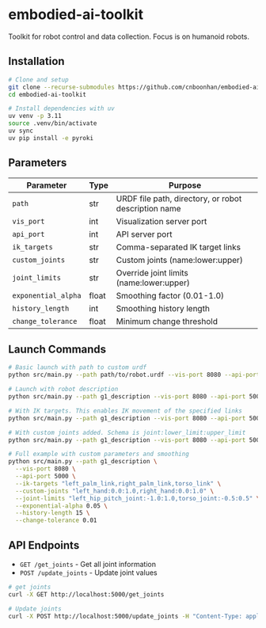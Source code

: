 # embodied-ai-toolkit

Toolkit for robot control and data collection. Focus is on humanoid robots.

## Installation

```bash
# Clone and setup
git clone --recurse-submodules https://github.com/cnboonhan/embodied-ai-toolkit
cd embodied-ai-toolkit

# Install dependencies with uv
uv venv -p 3.11
source .venv/bin/activate
uv sync
uv pip install -e pyroki
```

## Parameters

| Parameter | Type | Purpose |
|-----------|------|---------|
| `path` | str | URDF file path, directory, or robot description name |
| `vis_port` | int | Visualization server port |
| `api_port` | int | API server port |
| `ik_targets` | str | Comma-separated IK target links |
| `custom_joints` | str | Custom joints (name:lower:upper) |
| `joint_limits` | str | Override joint limits (name:lower:upper) |
| `exponential_alpha` | float | Smoothing factor (0.01-1.0) |
| `history_length` | int | Smoothing history length |
| `change_tolerance` | float | Minimum change threshold |

## Launch Commands

```bash
# Basic launch with path to custom urdf
python src/main.py --path path/to/robot.urdf --vis-port 8080 --api-port 5000

# Launch with robot description
python src/main.py --path g1_description --vis-port 8080 --api-port 5000

# With IK targets. This enables IK movement of the specified links
python src/main.py --path g1_description --vis-port 8080 --api-port 5000 --ik-targets "left_palm_link,right_palm_link"

# With custom joints added. Schema is joint:lower_limit:upper_limit
python src/main.py --path g1_description --vis-port 8080 --api-port 5000 --custom-joints "left_hand:0.0:1.0,right_hand:0.0:1.0"

# Full example with custom parameters and smoothing
python src/main.py --path g1_description \
  --vis-port 8080 \
  --api-port 5000 \
  --ik-targets "left_palm_link,right_palm_link,torso_link" \
  --custom-joints "left_hand:0.0:1.0,right_hand:0.0:1.0" \
  --joint-limits "left_hip_pitch_joint:-1.0:1.0,torso_joint:-0.5:0.5" \
  --exponential-alpha 0.05 \
  --history-length 15 \
  --change-tolerance 0.01
```

## API Endpoints

- `GET /get_joints` - Get all joint information
- `POST /update_joints` - Update joint values

```bash
# get joints
curl -X GET http://localhost:5000/get_joints

# Update joints
curl -X POST http://localhost:5000/update_joints -H "Content-Type: application/json" -d '{"joints": {"left_hand": {"value": 0.0}, "right_hand": {"value": 1.2}}}'
```
